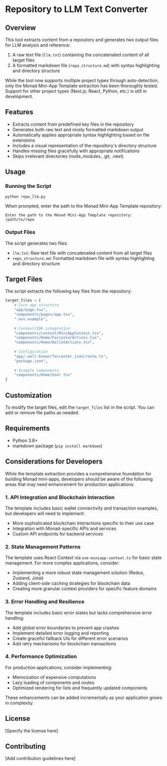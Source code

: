 # Repository to LLM Text Converter

## Overview

This tool extracts content from a repository and generates two output files for LLM analysis and reference:
1. A raw text file (`llm.txt`) containing the concatenated content of all target files
2. A formatted markdown file (`repo_structure.md`) with syntax highlighting and directory structure

While the tool now supports multiple project types through auto-detection, only the Monad Mini-App Template extraction has been thoroughly tested. Support for other project types (Next.js, React, Python, etc.) is still in development.

## Features

- Extracts content from predefined key files in the repository
- Generates both raw text and nicely formatted markdown output
- Automatically applies appropriate syntax highlighting based on file extensions
- Includes a visual representation of the repository's directory structure
- Handles missing files gracefully with appropriate notifications
- Skips irrelevant directories (node_modules, .git, .next)

## Usage

### Running the Script

```bash
python repo_llm.py
```

When prompted, enter the path to the Monad Mini-App Template repository:

```
Enter the path to the Monad Mini-App Template repository: /path/to/repo
```

### Output Files

The script generates two files:
- `llm.txt`: Raw text file with concatenated content from all target files
- `repo_structure.md`: Formatted markdown file with syntax highlighting and directory structure

## Target Files

The script extracts the following key files from the repository:

```python
target_files = [
    # Core app structure
    "app/page.tsx",
    "components/pages/app.tsx",
    ".env.example",
    
    # Context/SDK integration
    "components/context/MiniAppContext.tsx",
    "components/Home/FarcasterActions.tsx",
    "components/Home/WalletActions.tsx",
    
    # Configuration
    "app/.well-known/farcaster.json/route.ts",
    "package.json",
    
    # Example components
    "components/Home/User.tsx"
]
```

## Customization

To modify the target files, edit the `target_files` list in the script. You can add or remove file paths as needed.

## Requirements

- Python 3.6+
- markdown package (`pip install markdown`)

## Considerations for Developers

While the template extraction provides a comprehensive foundation for building Monad mini-apps, developers should be aware of the following areas that may need enhancement for production applications:

### 1. API Integration and Blockchain Interaction

The template includes basic wallet connectivity and transaction examples, but developers will need to implement:

- More sophisticated blockchain interactions specific to their use case
- Integration with Monad-specific APIs and services
- Custom API endpoints for backend services

### 2. State Management Patterns

The template uses React Context via `use-miniapp-context.ts` for basic state management. For more complex applications, consider:

- Implementing a more robust state management solution (Redux, Zustand, Jotai)
- Adding client-side caching strategies for blockchain data
- Creating more granular context providers for specific feature domains

### 3. Error Handling and Resilience

The template includes basic error states but lacks comprehensive error handling:

- Add global error boundaries to prevent app crashes
- Implement detailed error logging and reporting
- Create graceful fallback UIs for different error scenarios
- Add retry mechanisms for blockchain transactions

### 4. Performance Optimization

For production applications, consider implementing:

- Memoization of expensive computations
- Lazy loading of components and routes
- Optimized rendering for lists and frequently updated components

These enhancements can be added incrementally as your application grows in complexity.

## License

[Specify the license here]

## Contributing

[Add contribution guidelines here]
